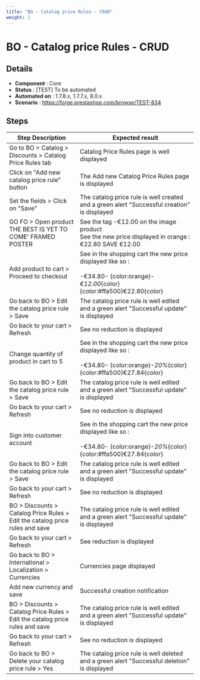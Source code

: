 ```yaml
---
title: "BO - Catalog price Rules - CRUD"
weight: 1
---
```


# BO - Catalog price Rules - CRUD
## Details
* **Component** : Core
* **Status** : [TEST] To be automated
* **Automated on** : 1.7.8.x, 1.7.7.x, 8.0.x
* **Scenario** : https://forge.prestashop.com/browse/TEST-834

## Steps
| Step Description | Expected result |
| ----- | ----- |
| Go to BO > Catalog > Discounts > Catalog Price Rules tab | Catalog Price Rules page is well displayed |
| Click on "Add new catalog price rule" button | The Add new Catalog Price Rules page is displayed |
| Set the fields > Click on "Save" | The catalog price rule is well created and a green alert "Successful creation" is displayed |
| GO FO > Open product THE BEST IS YET TO COME' FRAMED POSTER | See the tag -€12.00 on the image product<br>See the new price displayed in orange : €22.80 SAVE €12.00 |
| Add product to cart > Proceed to checkout | See in the shopping cart the new price displayed like so :<br><br>-€34.80- {color:orange}*-€12.00*{color}<br>{color:#ffa500}€22.80{color} |
| Go back to BO > Edit the catalog price rule > Save | The catalog price rule is well edited and a green alert "Successful update" is displayed |
| Go back to your cart > Refresh | See no reduction is displayed |
| Change quantity of product in cart to 5 | See in the shopping cart the new price displayed like so :<br><br>-€34.80- {color:orange}*-20%*{color}<br>{color:#ffa500}€27.84{color} |
| Go back to BO > Edit the catalog price rule > Save | The catalog price rule is well edited and a green alert "Successful update" is displayed |
| Go back to your cart > Refresh | See no reduction is displayed |
| Sign into customer account | See in the shopping cart the new price displayed like so :<br><br>-€34.80- {color:orange}*-20%*{color}<br>{color:#ffa500}€27.84{color} |
| Go back to BO > Edit the catalog price rule > Save | The catalog price rule is well edited and a green alert "Successful update" is displayed |
| Go back to your cart > Refresh | See no reduction is displayed |
| BO > Discounts > Catalog Price Rules > Edit the catalog price rules and save | The catalog price rule is well edited and a green alert "Successful update" is displayed |
| Go back to your cart > Refresh | See reduction is displayed |
| Go back to BO > International > Localization > Currencies | Currencies page displayed |
| Add new currency and save | Successful creation notification |
| BO > Discounts > Catalog Price Rules > Edit the catalog price rules and save | The catalog price rule is well edited and a green alert "Successful update" is displayed |
| Go back to your cart > Refresh | See no reduction is displayed |
| Go back to BO > Delete your catalog price rule > Yes | The catalog price rule is well deleted and a green alert "Successful deletion" is displayed |
